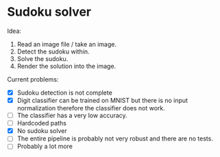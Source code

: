 # Sudoku solver

Idea:

1. Read an image file / take an image.
2. Detect the sudoku within.
3. Solve the sudoku.
4. Render the solution into the image.

Current problems:

- [x] Sudoku detection is not complete
- [x] Digit classifier can be trained on MNIST but there is no input normalization therefore the classifier does not work.
- [ ] The classifier has a very low accuracy.
- [ ] Hardcoded paths
- [x] No sudoku solver
- [ ] The entire pipeline is probably not very robust and there are no tests.
- [ ] Probably a lot more
